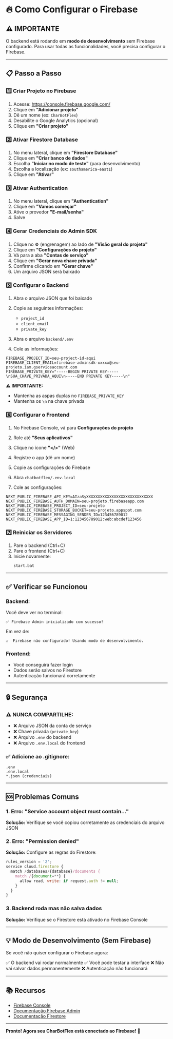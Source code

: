 # 🔥 Como Configurar o Firebase

## ⚠️ IMPORTANTE

O backend está rodando em **modo de desenvolvimento** sem Firebase configurado.
Para usar todas as funcionalidades, você precisa configurar o Firebase.

---

## 📋 Passo a Passo

### 1️⃣ Criar Projeto no Firebase

1. Acesse: https://console.firebase.google.com/
2. Clique em **"Adicionar projeto"**
3. Dê um nome (ex: `CharBotFlex`)
4. Desabilite o Google Analytics (opcional)
5. Clique em **"Criar projeto"**

### 2️⃣ Ativar Firestore Database

1. No menu lateral, clique em **"Firestore Database"**
2. Clique em **"Criar banco de dados"**
3. Escolha **"Iniciar no modo de teste"** (para desenvolvimento)
4. Escolha a localização (ex: `southamerica-east1`)
5. Clique em **"Ativar"**

### 3️⃣ Ativar Authentication

1. No menu lateral, clique em **"Authentication"**
2. Clique em **"Vamos começar"**
3. Ative o provedor **"E-mail/senha"**
4. Salve

### 4️⃣ Gerar Credenciais do Admin SDK

1. Clique no ⚙️ (engrenagem) ao lado de **"Visão geral do projeto"**
2. Clique em **"Configurações do projeto"**
3. Vá para a aba **"Contas de serviço"**
4. Clique em **"Gerar nova chave privada"**
5. Confirme clicando em **"Gerar chave"**
6. Um arquivo JSON será baixado

### 5️⃣ Configurar o Backend

1. Abra o arquivo JSON que foi baixado
2. Copie as seguintes informações:
   - `project_id`
   - `client_email`
   - `private_key`

3. Abra o arquivo `backend/.env`

4. Cole as informações:

```env
FIREBASE_PROJECT_ID=seu-project-id-aqui
FIREBASE_CLIENT_EMAIL=firebase-adminsdk-xxxxx@seu-projeto.iam.gserviceaccount.com
FIREBASE_PRIVATE_KEY="-----BEGIN PRIVATE KEY-----\nSUA_CHAVE_PRIVADA_AQUI\n-----END PRIVATE KEY-----\n"
```

**⚠️ IMPORTANTE:** 
- Mantenha as aspas duplas no `FIREBASE_PRIVATE_KEY`
- Mantenha os `\n` na chave privada

### 6️⃣ Configurar o Frontend

1. No Firebase Console, vá para **Configurações do projeto**
2. Role até **"Seus aplicativos"**
3. Clique no ícone **"</>"** (Web)
4. Registre o app (dê um nome)
5. Copie as configurações do Firebase

6. Abra `chatbotflex/.env.local`

7. Cole as configurações:

```env
NEXT_PUBLIC_FIREBASE_API_KEY=AIzaSyXXXXXXXXXXXXXXXXXXXXXXXXXXXXX
NEXT_PUBLIC_FIREBASE_AUTH_DOMAIN=seu-projeto.firebaseapp.com
NEXT_PUBLIC_FIREBASE_PROJECT_ID=seu-projeto
NEXT_PUBLIC_FIREBASE_STORAGE_BUCKET=seu-projeto.appspot.com
NEXT_PUBLIC_FIREBASE_MESSAGING_SENDER_ID=123456789012
NEXT_PUBLIC_FIREBASE_APP_ID=1:123456789012:web:abcdef123456
```

### 7️⃣ Reiniciar os Servidores

1. Pare o backend (Ctrl+C)
2. Pare o frontend (Ctrl+C)
3. Inicie novamente:
   ```bash
   start.bat
   ```

---

## ✅ Verificar se Funcionou

### Backend:
Você deve ver no terminal:
```
✅ Firebase Admin inicializado com sucesso!
```

Em vez de:
```
⚠️  Firebase não configurado! Usando modo de desenvolvimento.
```

### Frontend:
- Você conseguirá fazer login
- Dados serão salvos no Firestore
- Autenticação funcionará corretamente

---

## 🔒 Segurança

### ⚠️ NUNCA COMPARTILHE:
- ❌ Arquivo JSON da conta de serviço
- ❌ Chave privada (`private_key`)
- ❌ Arquivo `.env` do backend
- ❌ Arquivo `.env.local` do frontend

### ✅ Adicione ao .gitignore:
```
.env
.env.local
*.json (credenciais)
```

---

## 🆘 Problemas Comuns

### 1. Erro: "Service account object must contain..."

**Solução:** Verifique se você copiou corretamente as credenciais do arquivo JSON

### 2. Erro: "Permission denied"

**Solução:** Configure as regras do Firestore:

```javascript
rules_version = '2';
service cloud.firestore {
  match /databases/{database}/documents {
    match /{document=**} {
      allow read, write: if request.auth != null;
    }
  }
}
```

### 3. Backend roda mas não salva dados

**Solução:** Verifique se o Firestore está ativado no Firebase Console

---

## 💡 Modo de Desenvolvimento (Sem Firebase)

Se você não quiser configurar o Firebase agora:

✅ O backend vai rodar normalmente
✅ Você pode testar a interface
❌ Não vai salvar dados permanentemente
❌ Autenticação não funcionará

---

## 📚 Recursos

- [Firebase Console](https://console.firebase.google.com/)
- [Documentação Firebase Admin](https://firebase.google.com/docs/admin/setup)
- [Documentação Firestore](https://firebase.google.com/docs/firestore)

---

**Pronto! Agora seu CharBotFlex está conectado ao Firebase! 🎉**

